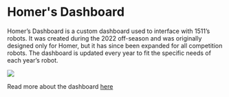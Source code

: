 # Homer's Dashboard
Homer’s Dashboard is a custom dashboard used to interface with 1511’s robots. It was created during the 2022 off-season and was originally designed only for Homer, but it has since been expanded for all competition robots. The dashboard is updated every year to fit the specific needs of each year’s robot.

<img src="https://frc1511.github.io/assets/images/homers_dashboard/2024_everything.png">

Read more about the dashboard [here](https://frc1511.github.io/1511_software/homers_dashboard/)
